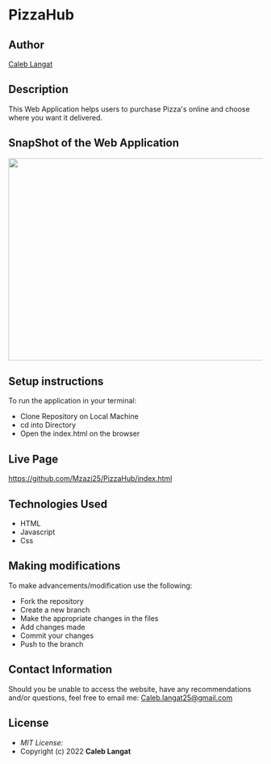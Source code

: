# PizzaHub

## Author

[Caleb Langat](https://github.com/Mzazi25)

## Description

This Web Application helps users to purchase Pizza's online and choose where you want it delivered.

 ## SnapShot of the Web Application 
<img src="images/Readme.png" width="800px" height="400px">


## Setup instructions
To run the application in your terminal:

* Clone Repository on Local Machine
* cd into Directory
* Open the index.html on the browser

## Live Page 
https://github.com/Mzazi25/PizzaHub/index.html
## Technologies Used

* HTML
* Javascript
* Css

## Making modifications
To make advancements/modification use the following:

* Fork the repository
* Create a new branch 
* Make the appropriate changes in the files
* Add changes made
* Commit your changes 
* Push to the branch 

## Contact Information 

Should you be unable to access the website, have any recommendations and/or questions, feel free to email me: Caleb.langat25@gmail.com

## License
* *MIT License:*
* Copyright (c) 2022 **Caleb Langat**
